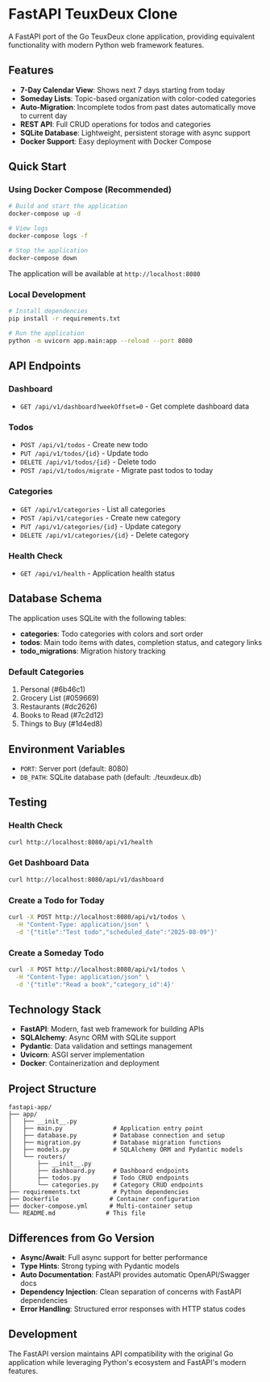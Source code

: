 # FastAPI TeuxDeux Clone

A FastAPI port of the Go TeuxDeux clone application, providing equivalent functionality with modern Python web framework features.

## Features

- **7-Day Calendar View**: Shows next 7 days starting from today
- **Someday Lists**: Topic-based organization with color-coded categories
- **Auto-Migration**: Incomplete todos from past dates automatically move to current day
- **REST API**: Full CRUD operations for todos and categories
- **SQLite Database**: Lightweight, persistent storage with async support
- **Docker Support**: Easy deployment with Docker Compose

## Quick Start

### Using Docker Compose (Recommended)

```bash
# Build and start the application
docker-compose up -d

# View logs
docker-compose logs -f

# Stop the application
docker-compose down
```

The application will be available at `http://localhost:8080`

### Local Development

```bash
# Install dependencies
pip install -r requirements.txt

# Run the application
python -m uvicorn app.main:app --reload --port 8080
```

## API Endpoints

### Dashboard
- `GET /api/v1/dashboard?weekOffset=0` - Get complete dashboard data

### Todos
- `POST /api/v1/todos` - Create new todo
- `PUT /api/v1/todos/{id}` - Update todo
- `DELETE /api/v1/todos/{id}` - Delete todo
- `POST /api/v1/todos/migrate` - Migrate past todos to today

### Categories
- `GET /api/v1/categories` - List all categories
- `POST /api/v1/categories` - Create new category
- `PUT /api/v1/categories/{id}` - Update category
- `DELETE /api/v1/categories/{id}` - Delete category

### Health Check
- `GET /api/v1/health` - Application health status

## Database Schema

The application uses SQLite with the following tables:

- **categories**: Todo categories with colors and sort order
- **todos**: Main todo items with dates, completion status, and category links
- **todo_migrations**: Migration history tracking

### Default Categories

1. Personal (#6b46c1)
2. Grocery List (#059669)
3. Restaurants (#dc2626)
4. Books to Read (#7c2d12)
5. Things to Buy (#1d4ed8)

## Environment Variables

- `PORT`: Server port (default: 8080)
- `DB_PATH`: SQLite database path (default: ./teuxdeux.db)

## Testing

### Health Check
```bash
curl http://localhost:8080/api/v1/health
```

### Get Dashboard Data
```bash
curl http://localhost:8080/api/v1/dashboard
```

### Create a Todo for Today
```bash
curl -X POST http://localhost:8080/api/v1/todos \
  -H "Content-Type: application/json" \
  -d '{"title":"Test todo","scheduled_date":"2025-08-09"}'
```

### Create a Someday Todo
```bash
curl -X POST http://localhost:8080/api/v1/todos \
  -H "Content-Type: application/json" \
  -d '{"title":"Read a book","category_id":4}'
```

## Technology Stack

- **FastAPI**: Modern, fast web framework for building APIs
- **SQLAlchemy**: Async ORM with SQLite support
- **Pydantic**: Data validation and settings management
- **Uvicorn**: ASGI server implementation
- **Docker**: Containerization and deployment

## Project Structure

```
fastapi-app/
├── app/
│   ├── __init__.py
│   ├── main.py              # Application entry point
│   ├── database.py          # Database connection and setup
│   ├── migration.py         # Database migration functions
│   ├── models.py            # SQLAlchemy ORM and Pydantic models
│   └── routers/
│       ├── __init__.py
│       ├── dashboard.py     # Dashboard endpoints
│       ├── todos.py         # Todo CRUD endpoints
│       └── categories.py    # Category CRUD endpoints
├── requirements.txt         # Python dependencies
├── Dockerfile              # Container configuration
├── docker-compose.yml      # Multi-container setup
└── README.md              # This file
```

## Differences from Go Version

- **Async/Await**: Full async support for better performance
- **Type Hints**: Strong typing with Pydantic models
- **Auto Documentation**: FastAPI provides automatic OpenAPI/Swagger docs
- **Dependency Injection**: Clean separation of concerns with FastAPI dependencies
- **Error Handling**: Structured error responses with HTTP status codes

## Development

The FastAPI version maintains API compatibility with the original Go application while leveraging Python's ecosystem and FastAPI's modern features.